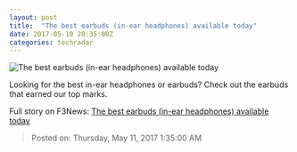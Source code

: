 ```yaml
---
layout: post
title:  "The best earbuds (in-ear headphones) available today"
date: 2017-05-10 20:35:00Z
categories: techradar
---
```


![The best earbuds (in-ear headphones) available today](http://cdn.mos.cms.futurecdn.net/Jq8MFhxLgaYQbJarcXCxdj-1200-80.jpg)

Looking for the best in-ear headphones or earbuds? Check out the earbuds that earned our top marks.


Full story on F3News: [The best earbuds (in-ear headphones) available today](http://www.f3nws.com/n/EQrtNH)

> Posted on: Thursday, May 11, 2017 1:35:00 AM
